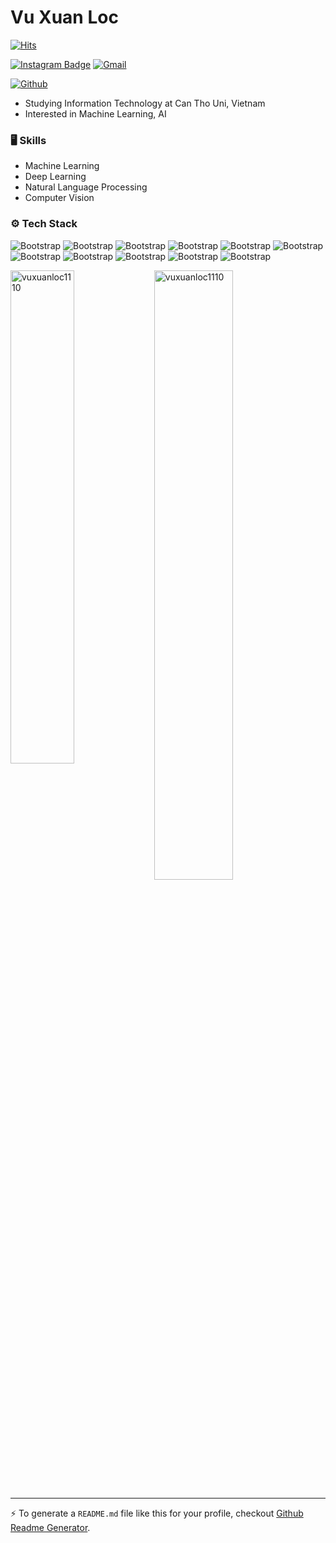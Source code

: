 # Vu Xuan Loc

[![Hits](https://hits.seeyoufarm.com/api/count/incr/badge.svg?url=https%3A%2F%2Fgithub.com%2Fvuxuanloc1110%2Fvuxuanloc1110&count_bg=%2379C83D&title_bg=%23555555&icon=&icon_color=%23E7E7E7&title=Profile+Views&edge_flat=false)](https://hits.seeyoufarm.com)


[![Instagram Badge](https://img.shields.io/badge/-Instagram-purple?logo=instagram&logoColor=white&link=https://instagram.com/https://www.instagram.com/l._.ccc//)](https://www.instagram.com/https://www.instagram.com/l._.ccc/)
[![Gmail](https://img.shields.io/badge/-Gmail-c14438?style=flat&logo=Gmail&logoColor=white)](mailto:vuxuanloc.10@gmail.com)

[![Github](https://img.shields.io/github/followers/vuxuanloc1110?label=Follow&style=social)](https://github.com/vuxuanloc1110)

- Studying Information Technology at Can Tho Uni, Vietnam
- Interested in Machine Learning, AI

### 🖥 Skills

- Machine Learning
- Deep Learning
- Natural Language Processing
- Computer Vision
### ⚙️ Tech Stack

![Bootstrap](https://img.shields.io/badge/-Python-05122A?style=flat-square&logo=Python&color=353535) ![Bootstrap](https://img.shields.io/badge/-TensorFlow-05122A?style=flat-square&logo=TensorFlow&color=353535) ![Bootstrap](https://img.shields.io/badge/-PyTorch-05122A?style=flat-square&logo=PyTorch&color=353535) ![Bootstrap](https://img.shields.io/badge/-Scikit%20Learn-05122A?style=flat-square&logo=Scikit-Learn&color=353535) ![Bootstrap](https://img.shields.io/badge/-MongoDB-05122A?style=flat-square&logo=MongoDB&color=353535) ![Bootstrap](https://img.shields.io/badge/-MySQL-05122A?style=flat-square&logo=MySQL&color=353535) ![Bootstrap](https://img.shields.io/badge/-Pandas-05122A?style=flat-square&logo=Pandas&color=353535) ![Bootstrap](https://img.shields.io/badge/-Numpy-05122A?style=flat-square&logo=Numpy&color=353535) ![Bootstrap](https://img.shields.io/badge/-Matplotlib-05122A?style=flat-square&logo=Matplotlib&color=353535) ![Bootstrap](https://img.shields.io/badge/-Flask-05122A?style=flat-square&logo=Flask&color=353535) ![Bootstrap](https://img.shields.io/badge/-Visual%20Studio%20Code-05122A?style=flat-square&logo=Visual-Studio-Code&color=353535)

<div>
  <img width="45%" align="left" src="https://github-readme-stats.vercel.app/api/top-langs?username=vuxuanloc1110&show_icons=true&locale=en&layout=compact" alt="vuxuanloc1110" />
  <img width="50%"  src="https://github-readme-streak-stats.herokuapp.com/?user=vuxuanloc1110&" alt="vuxuanloc1110" />
</div>


---
:zap: To generate a `README.md` file like this for your profile, checkout [Github Readme Generator](https://hejazizo-github-profile-readme-srcstreamlit-app-i6skm7.streamlit.app/).
